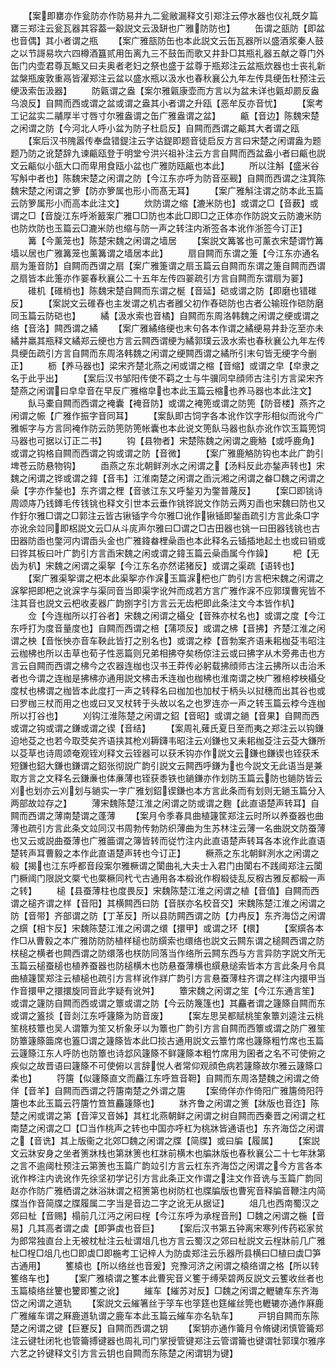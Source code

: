 <!-- { "loadSidebar": true } -->
　　【案即罋亦作瓮防亦作防易井九二瓮敝漏释文引郑注云停水器也仪礼既夕篇罋三郑注云瓮瓦器其容葢一觳説文云汲缾也广雅防防也】
　　缶谓之瓿防【即盆也音偶】其小者谓之瓶
　　【案广雅瓿防缶也本此説文云缶瓦器所以盛酒浆秦人鼓之以节謌易坎六四樽酒簋贰用缶离九三不鼓缶而歌又井卦□其瓶礼器五献之尊门外缶门内壶君尊瓦甒又曰夫奥者老妇之祭也盛于盆尊于瓶郑注云盆瓶炊器也士丧礼新盆槃瓶废敦重鬲皆濯郑注云盆以盛水瓶以汲水也春秋襄公九年左传具绠缶杜预注云绠汲索缶汲器】
　　防甈谓之盎【案尔雅甈康壶而方言以为盆未详也甈却罽反盎乌浪反】自闗而西或谓之盆或谓之盎其小者谓之升瓯【恶牟反亦音忧】
　　【案考工记盆实二鬴厚半寸唇寸尔雅盎谓之缶广雅盎谓之盆】
　　甂【音边】陈魏宋楚之闲谓之防【今河北人呼小盆为防子杜启反】自闗而西谓之甂其大者谓之瓯
　　【案后汉书隗嚣传奉盘错鍉注云字诂鍉即题音徒启反方言曰宋楚之闲谓盎为题题乃防之讹楚辞九谏甂瓯登于明堂兮洪兴祖补注云方言自闗而西盆盎小者曰甂也説文云甂似小瓿大口而卑用食瓯小盆也广雅防瓯甂也本此】
　　所以注斛【盛米谷写斛中者也】陈魏宋楚之闲谓之防【今江东亦呼为防音巫觋】自闗而西谓之注箕陈魏宋楚之闲谓之箩【防亦箩属也形小而髙无耳】
　　【案广雅斛注谓之防本此玉篇云防箩属形小而高本此注文】
　　炊防谓之缩【漉米防也】或谓之□【音薮】或谓之□【音旋江东呼淅籖案广雅□□防也本此□即□之正体亦作防説文云防漉米防也防炊防也玉篇云□漉米防也缩与防一声之转注内淅签各本讹作浙签今订正】
　　篝【今薰笼也】陈楚宋魏之闲谓之墙居
　　【案説文篝笿也可薰衣宋楚谓竹篝墙以居也广雅篝笼也薰篝谓之墙居本此】
　　扇自闗而东谓之箑【今江东亦通名扇为箑音防】自闗而西谓之扇【案广雅箑谓之扇玉篇云自闗而东谓之箑自闗而西谓之扇皆本此箑亦作翣春秋襄公二十五年左传四翣疏引方言自闗而东谓扇为翣】
　　碓机【碓梢也】陈魏宋楚自闗而东谓之梴【音延】硙或谓之防【即磨也错碓反】
　　【案説文云碓舂也主发谓之机古者雝父初作舂硙防也古者公输班作硙防磨同玉篇云防硙也】
　　繘【汲水索也音橘】自闗而东周洛韩魏之闲谓之绠或谓之络【音洛】闗西谓之繘
　　【案广雅繘络绠也末句各本作谓之繘绠易井卦汔至亦未繘井羸其瓶释文繘郑云绠也方言云闗西谓绠为繘郭璞云汲水索也春秋襄公九年左传具绠缶疏引方言自闗而东周洛韩魏之闲谓之绠闗西谓之繘所引末句皆无绠字今删正】
　　枥【养马器也】梁宋齐楚北燕之闲或谓之樎【音缩】或谓之皁【皁隶之名于此乎出】
　　【案后汉书邹阳传使不羁之士与牛骥同皁顔师古注引方言梁宋齐楚燕之闲谓曰皁皁音在早反广雅樎皁也本此玉篇云樎也养马器也本此注文】
　　飤马橐自闗而西谓之裺囊【裺音防】或谓之裺篼或谓之防篼【防音楼】燕齐之闲谓之帪【广雅作振字音同耳】
　　【案飤即古饲字各本讹作饮字形相似而讹今广雅帪字与方言同裺作防云防篼防篼帐囊也本此说文篼飤马器也飤亦讹作饮玉篇篼饲马器也可据以订正二书】
　　钩【县物者】宋楚陈魏之闲谓之鹿觡【或呼鹿角】或谓之钩格自闗而西谓之钩或谓之防【音微】
　　【案广雅鹿觡防钩也本此广韵引埤苍云防悬物钩】
　　臿燕之东北朝鲜洌水之闲谓之【汤料反此亦鍫声转也】宋魏之闲谓之铧或谓之鍏【音韦】江淮南楚之闲谓之臿沅湘之闲谓之畚□魏之闲谓之喿【字亦作鍫也】东齐谓之梩【音骇江东又呼鍫刃为鐅普蔑反】
　　【案□即铫诗周颂庤乃钱鏄毛传钱铫也释文引世本云垂作铫铧説文作防云两刃臿也宋魏曰防也又作釪尔雅□谓之□郭注云皆古锹锸字今尔雅□讹作锹锸即鍫臿疏引方言此条□字亦讹余竝同即梠説文云□从斗庣声尔雅曰□谓之□古田器也铫一曰田器钱铫也古田器防臿也鐅河内谓臿头金也广雅鍏畚梩喿臿也本此释名云锸插地起土也或曰销或曰铧其板曰叶广韵引方言臿宋魏之闲或谓之鍏玉篇云喿臿属今作鐰】
　　杷【无齿为朳】宋魏之闲谓之渠挐【今江东名亦然诺猪反】或谓之渠疏【语转也】
　　【案广雅渠挐谓之杷本此渠挐亦作淭玉篇淭杷也广韵引方言杷宋魏之闲谓之淭挐把即杷之讹淭字与渠同音当即渠字讹舛而成若方言广雅作淭不应郭璞曹宪皆不注其音也説文云杷收麦器广韵捌字引方言云无齿杷即此条注文今本皆作朳】
　　佥【今连枷所以打谷者】宋魏之闲谓之欇殳【音殊亦杖名也】或谓之度【今江东呼打为度音量度也】自闗而西谓之棓【蒲项反】或谓之柫【音拂】齐楚江淮之闲谓之柍【音怅怏亦音车鞅此皆打之别名也】或谓之桲【音勃案齐语耒耜枷芟韦昭注云枷柫也所以击草也荀子性恶篇则兄弟相拂夺矣杨倞注云或曰拂字从木旁弗击也方言云自闗而西谓之柫今之农器连枷也汉书王莽传必躬载拂顔师古注云拂所以击治禾者也今谓之连枷是拂柫亦通用説文柫击禾连枷也枷柫也淮南谓之柍广雅棓桲柍欇殳度杖也柫谓之枷皆本此度打一声之转释名曰枷加也加杖于柄头以挝穗而出其谷也或曰罗枷三杖而用之也或曰叉叉杖转于头故以名之也罗连亦一声之转玉篇云桲今连枷所以打谷也】
　　刈钩江淮陈楚之闲谓之鉊【音昭】或谓之鐹【音果】自闗而西或谓之钩或谓之鎌或谓之锲【音结】
　　【案周礼薙氏夏日至而夷之郑注云以钩鎌迫地芟之也若今取茭矣齐语挟其枪刈耨鑮韦昭注云刈鎌也又耒耜枷芟注云芟大鎌所以芟草也诗周颂奄观铚刈释文云铚器可以获禾钩亦作説文云鎌也鎌锲也铚获禾短鎌也鉊大鎌也鎌谓之鉊张彻説广韵引説文云闗西呼鎌为也今説文无此语当是兼取方言之文释名云鎌亷也体亷薄也铚获黍铁也鐹鎌亦作划防玉篇云防也鐹防皆云刈也划亦云刈划与鐹实一字广雅划鉊锲鎌也本方言此条而有划则无鐹玉篇分入两部故竝存之】
　　薄宋魏陈楚江淮之闲谓之防或谓之麴【此直语楚声转耳】自闗而西谓之薄南楚谓之蓬薄
　　【案月令季春具曲植籧筐郑注云时所以养蚕器也曲薄也疏引方言此条文竝同汉书周勃传勃防织薄曲为生苏林注云薄一名曲説文防蚕薄也又云或説曲蚕薄也广雅筁谓之簿皆转而従竹注内此直语楚声转耳各本讹作此直语楚转声耳曹毅之本作此直语楚声转也今订正】
　　橛燕之东北朝鲜洌水之闲谓之椴【揭也江东呼都音段案尔雅橛谓之闑曲礼大夫士入君门由闑右不践阈郑注云闑门橛阈门限説文橜弋也橜橛同杙弋古通用各本椴讹作椵椴徒乱反椵古雅反都椴一声之转】
　　槌【县蚕薄柱也度畏反】宋魏陈楚江淮之闲谓之植【音值】自闗而西谓之槌齐谓之样【音阳】其横闗西曰防【音朕亦名校音交】宋魏陈楚江淮之闲谓之防【音带】齐部谓之防【丁革反】所以县防闗西谓之防【力冉反】东齐海岱之闲谓之繏【相卞反】宋魏陈楚江淮之闲谓之缳【擐甲】或谓之环【檈】
　　【案繏各本作□从曹毅之本广雅防防防植样槌也防繏索也缳络也説文云闗东谓之槌闗西谓之防栚槌之横者也闗西谓之防缳落也栚防同落当作络所云闗东西与方言异防字説文所无玉篇云槌蚕槌也植养蚕器也防槌横木也防悬蚕薄横也繏悬缒索皆本方言此条月令具曲植籧筐郑注云植槌也疏引方言样讹作牂广韵引方言悬蚕薄柱齐谓之样注内擐甲当作音擐甲之擐擐旋同音此字疑有讹舛】
　　簟宋魏之闲谓之笙【今江东通言笙】或谓之籧防自闗而西或谓之簟或谓之防【今云防篾篷也】其麤者谓之籧篨自闗而东或谓之篕掞【音剡江东呼籧篨为防音废】
　　【案左思吴都赋桃笙象簟刘逵注云桃笙桃枝簟也吴人谓簟为笙又析象牙以为簟也广韵引方言自闗而西簟或谓之防广雅笙防簟籧篨筁席也篕□谓之籧篨皆本此□掞古通用説文云簟竹席也籧篨粗竹席也玉篇云籧篨江东人呼防也防簟也诗邶风籧篨不鲜籧篨本粗竹席用为囷者之名不可使俯之疾似之故晋语曰籧篨不可使俯以言辞悦人者常仰观顔色病若籧篨故尔雅云籧篨口柔也】
　　筕篖【似籧篨直文而麤江东呼笪音靼】自闗而东周洛楚魏之闲谓之倚佯【音羊】自闗而西谓之筕篖南楚之外谓之篖
　　【案倚佯亦作倚阳广雅篖倚阳筕篖也本此玉篇云筕篖竹笪笪麤籧篨也】
　　牀齐鲁之闲谓之箦【牀版也音迮】陈楚之闲或谓之第【音滓又音姊】其杠北燕朝鲜之闲谓之树自闗而西秦晋之闲谓之杠南楚之闲谓之□【□当作桃声之转也中国亦呼杠为桃牀皆通语也】东齐海岱之闲谓之【音诜】其上版衞之北郊□魏之闲谓之牒【简牒】或曰牑【履属】
　　【案説文云牀安身之坐者箦牀栈也第牀箦也杠牀前横木也牑牀版也春秋襄公二十七年牀第之言不逾阈杜预注云第箦也玉篇广韵竝引方言云杠东齐海岱之闲谓之今方言各本讹作桦注内诜讹作先徐坚初学记引方言此条正文作谓之注文作音诜与玉篇广韵同赵亦作防广雅栖谓之牀浴牀谓之柖箦第也树防杠也牒牑版也曹宪音释牑音鞭注内简牒当作音简牒之牒履属二字当是音边二字之讹无从据证】
　　俎几也西南蜀汉之郊曰杫【音赐】榻前几江沔之闲曰桯【今江东呼为承桯音刑】□魏之闲谓之椸【音易】几其高者谓之虡【即笋虡也音巨】
　　【案后汉书第五钟离宋寒列传药崧家贫为郎常独直台上无被枕杫注云杫谓俎几也方言云蜀汉之郊曰杫説文云桯牀前几广雅杫□桯□俎几也□即虡□即椸考工记梓人为防虡郑注云乐器所县横曰□植曰虡□笋古通用】
　　籆榬也【所以络丝也音爰】兖豫河济之闲谓之榬络谓之格【所以转籆络车也】
　　【案广雅榬谓之籆本此曹宪音义籆于缚荣碧两反説文云籆收丝者也玉篇榬络丝籰也籰即籆之讹】
　　繀车【繀苏对反】□魏之闲谓之轣辘车东齐海岱之闲谓之道轨
　　【案説文云繀箸丝于筟车也筟筳也筳繀丝筦也轣辘亦通作厤鹿广雅繀车谓之厤鹿道轨谓之鹿车本此玉篇云繀车亦名轨车】
　　戸钥自闗而东陈楚之闲谓之键【巨蹇反】自闗而西谓之钥
　　【案钥亦通作籥月令脩键闭慎管籥郑注云键牡闭牝也管籥搏键器也周礼司门掌授管键郑注云管谓籥也键谓牡郭璞尔雅序六艺之钤键释文引方言云钥也自闗而东陈楚之闲谓钥为键】
